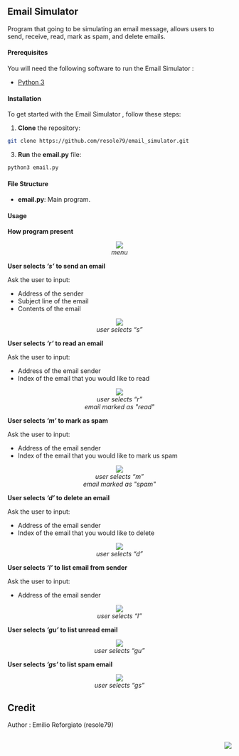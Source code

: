 ## Email Simulator 

Program that going to be simulating an email message, allows users to send, receive, read, mark as spam, and delete emails.

#### Prerequisites
You will need the following software to run the Email Simulator  :
 - [Python 3](https://www.python.org/downloads/)

#### Installation
To get started with the Email Simulator , follow these steps:


1. **Clone** the repository:

```sh
git clone https://github.com/resole79/email_simulator.git
```

3. **Run** the **email.py** file:

```sh
python3 email.py
```


#### File Structure   
 - **email.py**: Main program.


#### **Usage**

**How program present**

<p align="center"><img src="./image/email_simulator_0.png"/><br><i>menu</i></p>

**User selects *‘s’* to send an email**

Ask the user to input:
 - Address of the sender
 - Subject line of the email
 - Contents of the email

<p align="center"><img src="./image/email_simulator_1.png"/><br><i>user selects “s”</i></p>


**User selects *‘r’* to read an email**

Ask the user to input:
 - Address of the email sender
 - Index of the email that you would like to read

<p align="center"><img src="./image/email_simulator_2.png"/><br><i> user selects “r” <br> email marked as "read" </i></p>


**User selects *‘m’* to mark as spam**

Ask the user to input:
 - Address of the email sender
 - Index of the email that you would like to mark us spam

<p align="center"><img src="./image/email_simulator_3.png"/><br><i> user selects “m” <br> email marked as "spam" </i></p>


**User selects *‘d’* to delete an email**

Ask the user to input:
 - Address of the email sender
 - Index of the email that you would like to delete

<p align="center"><img src="./image/email_simulator_4.png"/><br><i> user selects “d”</i></p>


**User selects *‘l’* to list email from sender**

Ask the user to input:
 - Address of the email sender

<p align="center"><img src="./image/email_simulator_5.png"/><br><i> user selects “l”</i></p>


**User selects *‘gu’* to list unread email**

<p align="center"><img src="./image/email_simulator_6.png"/><br><i> user selects “gu”</i></p>


**User selects *‘gs’* to list spam email**

<p align="center"><img src="./image/email_simulator_7.png"/><br><i> user selects “gs”</i></p>



## **Credit**

Author : Emilio Reforgiato (resole79)

##
<p align="right"><a href="https://www.linkedin.com/in/emilio-reforgiato/" target=”_blank” ><img src="./image/in_logo.png" /></a></p>


